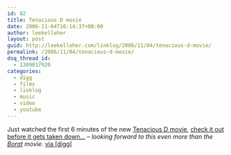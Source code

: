 ```yaml
---
id: 82
title: Tenacious D movie
date: 2006-11-04T16:14:37+00:00
author: leekelleher
layout: post
guid: http://leekelleher.com/linklog/2006/11/04/tenacious-d-movie/
permalink: /2006/11/04/tenacious-d-movie/
dsq_thread_id:
  - 1309017920
categories:
  - digg
  - films
  - linklog
  - music
  - video
  - youtube
---
```

Just watched the first 6 minutes of the new [Tenacious D movie](http://www.imdb.com/title/tt0365830/), [check it out before it gets taken down&#8230;](http://www.filmwad.com/first-6-minutes-of-tenacious-d--1322-p.html) _&#8211; looking forward to this even more than the [Borat](http://www.imdb.com/title/tt0443453/) movie._ [via [digg]](http://digg.com/movies/1st_6_Minutes_of_Tenacious_D_movie_leaked)